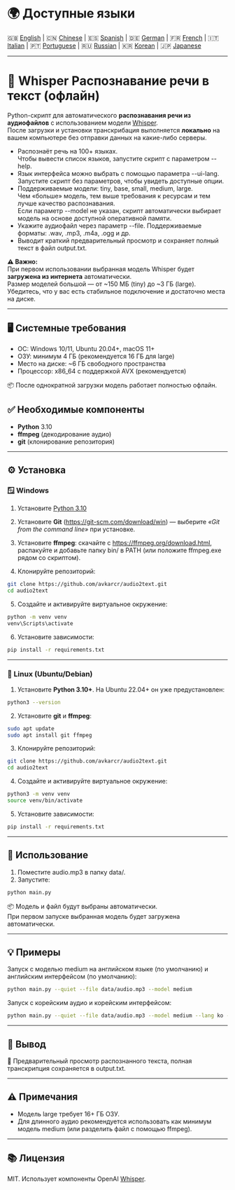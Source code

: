 # 🌍 Доступные языки

🇬🇧 [English](README.md) | 🇨🇳 [Chinese](README_ZH.md) | 🇪🇸 [Spanish](README_ES.md) | 🇩🇪 [German](README_DE.md) | 🇫🇷 [French](README_FR.md) | 🇮🇹 [Italian](README_IT.md) | 🇵🇹 [Portuguese](README_PT.md) | 🇷🇺 [Russian](README_RU.md) | 🇰🇷 [Korean](README_KO.md) | 🇯🇵 [Japanese](README_JA.md)

---
# 🧠 Whisper Распознавание речи в текст (офлайн)

Python-скрипт для автоматического **распознавания речи из аудиофайлов** с использованием модели [Whisper](https://github.com/openai/whisper).  
После загрузки и установки транскрибация выполняется **локально** на вашем компьютере без отправки данных на какие-либо серверы.

- Распознаёт речь на 100+ языках.  
  Чтобы вывести список языков, запустите скрипт с параметром --help.
- Язык интерфейса можно выбрать с помощью параметра --ui-lang.  
  Запустите скрипт без параметров, чтобы увидеть доступные опции.
- Поддерживаемые модели: tiny, base, small, medium, large.  
  Чем «больше» модель, тем выше требования к ресурсам и тем лучше качество распознавания.  
  Если параметр --model не указан, скрипт автоматически выбирает модель на основе доступной оперативной памяти.
- Укажите аудиофайл через параметр --file. Поддерживаемые форматы: .wav, .mp3, .m4a, .ogg и др.  
- Выводит краткий предварительный просмотр и сохраняет полный текст в файл output.txt.

**⚠ Важно:**  
При первом использовании выбранная модель Whisper будет **загружена из интернета** автоматически.  
Размер моделей большой — от ~150 МБ (tiny) до ~3 ГБ (large). Убедитесь, что у вас есть стабильное подключение и достаточно места на диске.

---

## 🖥️ Системные требования
- ОС: Windows 10/11, Ubuntu 20.04+, macOS 11+  
- ОЗУ: минимум 4 ГБ (рекомендуется 16 ГБ для large)  
- Место на диске: ~6 ГБ свободного пространства  
- Процессор: x86_64 с поддержкой AVX (рекомендуется)

📦 После однократной загрузки модель работает полностью офлайн.

## ✅ Необходимые компоненты
- **Python** 3.10  
- **ffmpeg** (декодирование аудио)  
- **git** (клонирование репозитория)

---

## ⚙️ Установка

### 🪟 Windows

1. Установите [Python 3.10](https://www.python.org/downloads/)

2. Установите **Git** (https://git-scm.com/download/win) — выберите *«Git from the command line»* при установке.

3. Установите **ffmpeg**: скачайте с https://ffmpeg.org/download.html, распакуйте и добавьте папку bin/ в PATH (или положите ffmpeg.exe рядом со скриптом).

4. Клонируйте репозиторий:
```bash
git clone https://github.com/avkarcr/audio2text.git
cd audio2text
```

5. Создайте и активируйте виртуальное окружение:
```bash
python -m venv venv
venv\Scripts\activate
```

6. Установите зависимости:
```bash
pip install -r requirements.txt
```

---

### 🐧 Linux (Ubuntu/Debian)

1. Установите **Python 3.10+**. На Ubuntu 22.04+ он уже предустановлен:
```bash
python3 --version
```

2. Установите **git** и **ffmpeg**:
```bash
sudo apt update
sudo apt install git ffmpeg
```

3. Клонируйте репозиторий:
```bash
git clone https://github.com/avkarcr/audio2text.git
cd audio2text
```

4. Создайте и активируйте виртуальное окружение:
```bash
python3 -m venv venv
source venv/bin/activate
```

5. Установите зависимости:
```bash
pip install -r requirements.txt
```

---

## 🚀 Использование

1. Поместите audio.mp3 в папку data/.  
2. Запустите:
```bash
python main.py
```

📦 Модель и файл будут выбраны автоматически.  
При первом запуске выбранная модель будет загружена автоматически.

---

## 💡 Примеры

Запуск с моделью medium на английском языке (по умолчанию) и английским интерфейсом (по умолчанию):
```bash
python main.py --quiet --file data/audio.mp3 --model medium
```
Запуск с корейским аудио и корейским интерфейсом:
```bash
python main.py --quiet --file data/audio.mp3 --model medium --lang ko --ui-lang ko
```
---

## 📄 Вывод

📝 Предварительный просмотр распознанного текста, полная транскрипция сохраняется в output.txt.

---

## ⚠ Примечания
- Модель large требует 16+ ГБ ОЗУ.  
- Для длинного аудио рекомендуется использовать как минимум модель medium (или разделить файл с помощью ffmpeg).

---

## 📚 Лицензия
MIT. Использует компоненты OpenAI [Whisper](https://github.com/openai/whisper).
